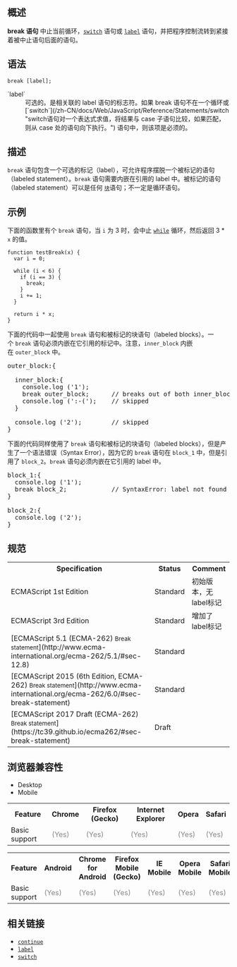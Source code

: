 ## 概述

**break 语句** 中止当前循环，[`switch`](/zh-CN/docs/Web/JavaScript/Reference/Statements/switch "switch语句对一个表达式求值，将结果与 case 子语句比较，如果匹配，则从 case 处的语句向下执行。") 语句或 [`label`](/zh-CN/docs/Web/JavaScript/Reference/Statements/label "标记语句（labeled statement）可以和 break 或 continue 语句一起使用。标记就是在一条语句前面加个可以引用的标识符（identifier）。") 语句，并把程序控制流转到紧接着被中止语句后面的语句。

## 语法

    break [label];

<dl>

<dt>`label`</dt>

<dd>可选的。是相关联的 label 语句的标志符。如果 break 语句不在一个循环或 [`switch`](/zh-CN/docs/Web/JavaScript/Reference/Statements/switch "switch语句对一个表达式求值，将结果与 case 子语句比较，如果匹配，则从 case 处的语句向下执行。") 语句中，则该项是必须的。</dd>

</dl>

## 描述

`break` 语句包含一个可选的标记（label），可允许程序摆脱一个被标记的语句（labeled statement）。`break` 语句需要内嵌在引用的 label 中。被标记的语句（labeled statement）可以是任何 [`块`](/zh-CN/docs/Web/JavaScript/Reference/Statements/block "语句块 (或其他语言中的 复合语句) 用来组织零个或多条语句. 用一对花括号界定语句块.")语句；不一定是循环语句。

## 示例

下面的函数里有个 `break` 语句，当 `i` 为 3 时，会中止 [`while`](/zh-CN/docs/Web/JavaScript/Reference/Statements/while "while 语句可以在某个条件表达式为真的前提下，循环执行指定的一段代码，直到那个表达式不为真时结束循环。") 循环，然后返回 3 * `x` 的值。

    function testBreak(x) {
      var i = 0;

      while (i < 6) {
        if (i == 3) {
          break;
        }
        i += 1;
      }

      return i * x;
    }

下面的代码中一起使用 `break` 语句和被标记的块语句（labeled blocks）。一个 `break` 语句必须内嵌在它引用的标记中。注意，`inner_block` 内嵌在 `outer_block` 中。

<pre class="brush:js;highlight:[1,3,5];">outer_block:{

  inner_block:{
    console.log ('1');
    break outer_block;      // breaks out of both inner_block and outer_block
    console.log (':-(');    // skipped
  }

  console.log ('2');        // skipped
}
</pre>

下面的代码同样使用了 `break` 语句和被标记的块语句（labeled blocks），但是产生了一个语法错误（Syntax Error），因为它的 `break` 语句在 `block_1` 中，但是引用了 `block_2`。`break` 语句必须内嵌在它引用的 label 中。

<pre class="brush:js;highlight:[1,3,6];">block_1:{
  console.log ('1');
  break block_2;            // SyntaxError: label not found
}

block_2:{
  console.log ('2');
}
</pre>

## 规范

<table class="standard-table">

<tbody>

<tr>

<th scope="col">Specification</th>

<th scope="col">Status</th>

<th scope="col">Comment</th>

</tr>

<tr>

<td>ECMAScript 1st Edition</td>

<td><span class="spec-Standard">Standard</span></td>

<td>初始版本，无label标记</td>

</tr>

<tr>

<td>ECMAScript 3rd Edition</td>

<td><span class="spec-Standard">Standard</span></td>

<td>增加了label标记</td>

</tr>

<tr>

<td>[ECMAScript 5.1 (ECMA-262)  
<small lang="zh-CN">Break statement</small>](http://www.ecma-international.org/ecma-262/5.1/#sec-12.8)</td>

<td><span class="spec-Standard">Standard</span></td>

<td> </td>

</tr>

<tr>

<td>[ECMAScript 2015 (6th Edition, ECMA-262)  
<small lang="zh-CN">Break statement</small>](http://www.ecma-international.org/ecma-262/6.0/#sec-break-statement)</td>

<td><span class="spec-Standard">Standard</span></td>

<td> </td>

</tr>

<tr>

<td>[ECMAScript 2017 Draft (ECMA-262)  
<small lang="zh-CN">Break statement</small>](https://tc39.github.io/ecma262/#sec-break-statement)</td>

<td><span class="spec-Draft">Draft</span></td>

<td> </td>

</tr>

</tbody>

</table>

## 浏览器兼容性

<div class="htab"><a name="AutoCompatibilityTable" id="AutoCompatibilityTable"></a>

*   <a>Desktop</a>
*   <a>Mobile</a>

</div>

<div id="compat-desktop">

<table class="compat-table">

<tbody>

<tr>

<th>Feature</th>

<th>Chrome</th>

<th>Firefox (Gecko)</th>

<th>Internet Explorer</th>

<th>Opera</th>

<th>Safari</th>

</tr>

<tr>

<td>Basic support</td>

<td><span title="Please update this with the earliest version of support." style="color: #888;">(Yes)</span></td>

<td><span title="Please update this with the earliest version of support." style="color: #888;">(Yes)</span></td>

<td><span title="Please update this with the earliest version of support." style="color: #888;">(Yes)</span></td>

<td><span title="Please update this with the earliest version of support." style="color: #888;">(Yes)</span></td>

<td><span title="Please update this with the earliest version of support." style="color: #888;">(Yes)</span></td>

</tr>

</tbody>

</table>

</div>

<div id="compat-mobile">

<table class="compat-table">

<tbody>

<tr>

<th>Feature</th>

<th>Android</th>

<th>Chrome for Android</th>

<th>Firefox Mobile (Gecko)</th>

<th>IE Mobile</th>

<th>Opera Mobile</th>

<th>Safari Mobile</th>

</tr>

<tr>

<td>Basic support</td>

<td><span title="Please update this with the earliest version of support." style="color: #888;">(Yes)</span></td>

<td><span title="Please update this with the earliest version of support." style="color: #888;">(Yes)</span></td>

<td><span title="Please update this with the earliest version of support." style="color: #888;">(Yes)</span></td>

<td><span title="Please update this with the earliest version of support." style="color: #888;">(Yes)</span></td>

<td><span title="Please update this with the earliest version of support." style="color: #888;">(Yes)</span></td>

<td><span title="Please update this with the earliest version of support." style="color: #888;">(Yes)</span></td>

</tr>

</tbody>

</table>

</div>

## 相关链接

*   [`continue`](/zh-CN/docs/Web/JavaScript/Reference/Statements/continue "continue 语句结束当前（或标签）的循环语句的本次迭代，并继续执行循环的下一次迭代。")
*   [`label`](/zh-CN/docs/Web/JavaScript/Reference/Statements/label "标记语句（labeled statement）可以和 break 或 continue 语句一起使用。标记就是在一条语句前面加个可以引用的标识符（identifier）。")
*   [`switch`](/zh-CN/docs/Web/JavaScript/Reference/Statements/switch "switch语句对一个表达式求值，将结果与 case 子语句比较，如果匹配，则从 case 处的语句向下执行。")